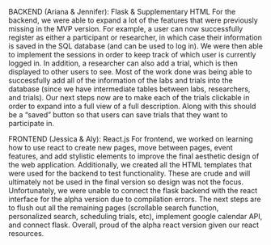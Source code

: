 BACKEND (Ariana & Jennifer): Flask & Supplementary HTML
For the backend, we were able to expand a lot of the features that were previously missing in the MVP version. For example, a user can now successfully register as either a participant or researcher, in which case their information is saved in the SQL database (and can be used to log in). We were then able to implement the sessions in order to keep track of which user is currently logged in. In addition, a researcher can also add a trial, which is then displayed to other users to see. Most of the work done was being able to successfully add all of the information of the labs and trials into the database (since we have intermediate tables between labs, researchers, and trials). Our next steps now are to make each of the trials clickable in order to expand into a full view of a full description. Along with this should be a “saved” button so that users can save trials that they want to participate in. 

FRONTEND (Jessica & Aly): React.js
For frontend, we worked on learning how to use react to create new pages, move between pages, event features, and add stylistic elements to improve the final aesthetic design of the web application. Additionally, we created all the HTML templates that were used for the backend to test functionality. These are crude and will ultimately not be used in the final version so design was not the focus. Unfortunately, we were unable to connect the flask backend with the react interface for the alpha version due to compilation errors. The next steps are to flush out all the remaining pages (scrollable search function, personalized search, scheduling trials, etc), implement google calendar API, and connect flask. Overall, proud of the alpha react version given our react resources. 
